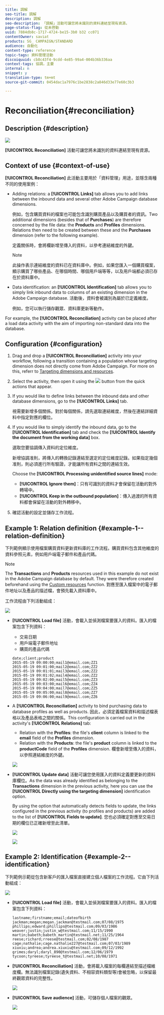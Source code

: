 ```yaml
---
title: 調解
seo-title: 調解
description: 調解
seo-description: 「調解」活動可讓您將未識別的資料連結至現有資源。
page-status-flag: 從未啓動
uuid: 7884db8c-1717-4724-be15-3b0 b32 cc071
contentOwner: saviat
products: SG_ CAMPAIGN/STANDARD
audience: 自動化
content-type: reference
topic-tags: 資料管理活動
discoiquuid: cb8c43f4-9cdd-4e85-99a4-004b36b336aa
context-tags: 協調，主要
internal: n
snippet: y
translation-type: tm+mt
source-git-commit: 0454dac1a7976c1be2838c2a846d33e77e60c3b3

---
```



# Reconciliation{#reconciliation}

## Description {#description}

![](assets/reconciliation.png)

**[!UICONTROL Reconciliation]** 活動可讓您將未識別的資料連結至現有資源。

## Context of use {#context-of-use}

**[!UICONTROL Reconciliation]** 此活動主要用於「資料管理」用途，並隱含兩種不同的使用案例：

* Adding relations: a **[!UICONTROL Links]** tab allows you to add links between the inbound data and several other Adobe Campaign database dimensions.

   例如，包含購買資料的檔案也可能包含識別購買產品以及購買者的資訊。Two additional dimensions (besides that of **Purchases**) are therefore concerned by the file data: the **Products** and **Profiles** dimensions. Relations then need to be created between these and the **Purchases** dimension (refer to the following example).

   定義關係時，會將欄新增至傳入的資料，以參考連結維度的外鍵。

   >[!NOTE]
   >
   >此操作表示連結維度的資料已在資料庫中。例如，如果您匯入一個購買檔案，顯示購買了哪些產品、在哪個時間、哪個用戶端等等，以及用戶端都必須已存在於資料庫中。

* Data identification: an **[!UICONTROL Identification]** tab allows you to simply link inbound data to columns of an existing dimension in the Adobe Campaign database. 活動後，資料會被識別為屬於已定義維度。

   例如，您可以執行儲存觀眾、資料庫更新等動作。

For example, the **[!UICONTROL Reconciliation]** activity can be placed after a load data activity with the aim of importing non-standard data into the database.

## Configuration {#configuration}

1. Drag and drop a **[!UICONTROL Reconciliation]** activity into your workflow, following a transition containing a population whose targeting dimension does not directly come from Adobe Campaign. For more on this, referr to [Targeting dimensions and resources](../../automating/using/query.md#targeting-dimensions-and-resources).
1. Select the activity, then open it using the ![](assets/edit_darkgrey-24px.png) button from the quick actions that appear.
1. If you would like to define links between the inbound data and other database dimensions, go to the **[!UICONTROL Links]** tab.

   視需要新增多個關係。對於每個關係，請先選取連結維度，然後在連結詳細資料中指定對應的欄位。

1. If you would like to simply identify the inbound data, go to the **[!UICONTROL Identification]** tab and check the **[!UICONTROL Identify the document from the working data]** box.

   選取您要協調傳入資料的定位維度。

   新增協調准則，將傳入的轉換記錄連結至選定的定位維度記錄。如果指定幾個准則，則必須進行所有驗證，才能讓所有資料之間的連結生效。

   Choose the **[!UICONTROL Processing unidentified source lines]** mode:

   * **[!UICONTROL Ignore them]**：只有可識別的資料才會保留在活動的對外轉場中。
   * **[!UICONTROL Keep in the outbound population]**：傳入過渡的所有資料都會保留在活動的對外轉移中。

1. 確認活動的設定並儲存工作流程。

## Example 1: Relation definition {#example-1--relation-definition}

下列範例顯示使用檔案購買資料更新資料庫的工作流程。購買資料包含其他維度的資料參照元素，例如用戶端電子郵件和產品代碼。

>[!NOTE]
>
>The **Transactions** and **Products** resources used in this example do not exist in the Adobe Campaign database by default. They were therefore created beforehand using the [Custom resources](../../developing/using/data-model-concepts.md) function. 對應至匯入檔案中的電子郵件地址以及產品的描述檔，會預先載入資料庫中。

工作流程由下列活動組成：

![](assets/reconciliation_example1.png)

* **[!UICONTROL Load file]** 活動，會載入並偵測檔案要匯入的資料。匯入的檔案包含下列資料：

   * 交易日期
   * 用戶端電子郵件地址
   * 購買的產品代碼
   ```
   date;client;product
   2015-05-19 09:00:00;mail1@email.com;ZZ1
   2015-05-19 09:01:00;mail2@email.com;ZZ2
   2015-05-19 09:01:01;mail3@email.com;ZZ2
   2015-05-19 09:01:02;mail4@email.com;ZZ2
   2015-05-19 09:02:00;mail5@email.com;ZZ3
   2015-05-19 09:03:00;mail6@email.com;ZZ4
   2015-05-19 09:04:00;mail7@email.com;ZZ5
   2015-05-19 09:05:00;mail8@email.com;ZZ7
   2015-05-19 09:06:00;mail9@email.com;ZZ6
   ```

* A **[!UICONTROL Reconciliation]** activity to bind purchasing data to database profiles as well as products. 因此，必須定義檔案資料和描述檔表格以及產品表格之間的關係。This configuration is carried out in the activity's **[!UICONTROL Relations]** tab:

   * Relation with the **Profiles**: the file's **client** column is linked to the **email** field of the **Profiles** dimension.
   * Relation with the **Products**: the file's **product** column is linked to the **productCode** field of the **Profiles** dimension.
   欄會新增至傳入的資料，以參照連結維度的外鍵。

   ![](assets/reconciliation_example3.png)

* **[!UICONTROL Update data]** 活動可讓您使用匯入的資料定義要更新的資料庫欄位。As the data was already identified as belonging to the **Transactions** dimension in the previous activity, here you can use the **[!UICONTROL Directly using the targeting dimension]** identification option.

   By using the option that automatically detects fields to update, the links configured in the previous activity (to profiles and products) are added to the list of **[!UICONTROL Fields to update]**. 您也必須確定對應至交易日期的欄位已正確新增至此清單。

   ![](assets/reconciliation_example5.png)

   ![](assets/reconciliation_example4.png)

## Example 2: Identification {#example-2--identification}

下列範例示範從包含新客戶的匯入檔案直接建立個人檔案的工作流程。它由下列活動組成：

![](assets/identification_example2.png)

* **[!UICONTROL Load file]** 活動，會載入並偵測檔案要匯入的資料。匯入的檔案包含下列資料：

   ```
   lastname;firstname;email;dateofbirth
   jackman;megan;megan.jackman@testmail.com;07/08/1975
   phillips;edward;phillips@testmail.com;09/03/1986
   weaver;justin;justin_w@testmail.com;11/15/1990
   martin;babeth;babeth_martin@testmail.net;11/25/1964
   reese;richard;rreese@testmail.com;02/08/1987
   cage;nathalie;cage.nathalie227@testmail.com;07/03/1989
   xiuxiu;andrea;andrea.xiuxiu@testmail.com;09/12/1992
   grimes;daryl;daryl_890@testmail.com;12/06/1979
   tycoon;tyreese;tyreese_t@testmail.net;10/08/1971
   ```

* **[!UICONTROL Reconciliation]** 活動，會將載入檔案的每欄連結至描述檔維度欄。無法識別檔案記錄(遺失資料、不相容資料類型等)會被忽略，以保留最終觀眾資料的完整性。

   ![](assets/identification_example1.png)

* **[!UICONTROL Save audience]** 活動，可儲存個人檔案的觀眾。

   ![](assets/identification_example3.png)

